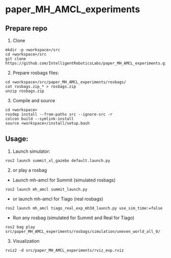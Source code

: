 # paper_MH_AMCL_experiments

## Prepare repo

1. Clone
```
mkdir -p <workspace>/src
cd <workspace>/src
git clone https://github.com/IntelligentRoboticsLabs/paper_MH_AMCL_experiments.git
```
2. Prepare rosbags files:
```
cd <workspace>/src/paper_MH_AMCL_experiments/rosbags/
cat rosbags.zip_* > rosbags.zip
unzip rosbags.zip
```
3. Compile and source
```
cd <workspace>
rosdep install --from-paths src --ignore-src -r
colcon build --symlink-install
source <workspace>/install/setup.bash
```

## Usage:

1. Launch simulator:

```
ros2 launch summit_xl_gazebo default.launch.py 
```

2. or play a rosbag


- Launch mh-amcl for Summit (simulated rosbags)
```
ros2 launch mh_amcl summit_launch.py 
```
- or launch mh-amcl for Tiago (real rosbags)
```
ros2 launch mh_amcl tiago_real_exp_mh3d_launch.py use_sim_time:=false
```
- Run any rosbag (simulated for Summit and Real for Tiago)
```
ros2 bag play src/paper_MH_AMCL_experiments/rosbags/simulation/uneven_world_all_0/
```
3. Visualization
```
rviz2 -d src/paper_MH_AMCL_experiments/rviz_exp.rviz
```

